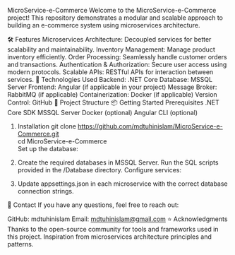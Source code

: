 MicroService-e-Commerce
Welcome to the MicroService-e-Commerce project! This repository demonstrates a modular and scalable approach to building an e-commerce system using microservices architecture.

🛠️ Features
Microservices Architecture: Decoupled services for better scalability and maintainability.
Inventory Management: Manage product inventory efficiently.
Order Processing: Seamlessly handle customer orders and transactions.
Authentication & Authorization: Secure user access using modern protocols.
Scalable APIs: RESTful APIs for interaction between services.
🚀 Technologies Used
Backend: .NET Core
Database: MSSQL Server
Frontend: Angular (if applicable in your project)
Message Broker: RabbitMQ (if applicable)
Containerization: Docker (if applicable)
Version Control: GitHub
📂 Project Structure
📦 Getting Started
Prerequisites
.NET Core SDK
MSSQL Server
Docker (optional)
Angular CLI (optional)
1. Installation
git clone https://github.com/mdtuhinislam/MicroService-e-Commerce.git  
cd MicroService-e-Commerce  
Set up the database:

2. Create the required databases in MSSQL Server.
Run the SQL scripts provided in the /Database directory.
Configure services:

3. Update appsettings.json in each microservice with the correct database connection strings.

📧 Contact
If you have any questions, feel free to reach out:

GitHub: mdtuhinislam
Email: mdtuhinislam@gmail.com
⭐ Acknowledgments
Thanks to the open-source community for tools and frameworks used in this project.
Inspiration from microservices architecture principles and patterns.
